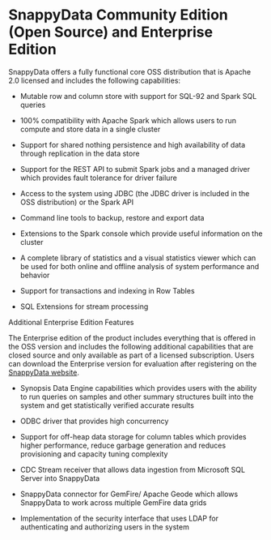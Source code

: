 # SnappyData Community Edition (Open Source) and Enterprise Edition

SnappyData offers a fully functional core OSS distribution that is Apache 2.0 licensed and includes the following capabilities:

* Mutable row and column store with support for SQL-92 and Spark SQL queries

* 100% compatibility with Apache Spark which allows users to run compute and store data in a single cluster

* Support for shared nothing persistence and high availability of data through replication in the data store

* Support for the REST API to submit Spark jobs and a managed driver which provides fault tolerance for driver failure

* Access to the system using JDBC (the JDBC driver is included in the OSS distribution) or the Spark API

* Command line tools  to backup, restore and export data 

* Extensions to the Spark console which provide useful information on the cluster

* A complete library of statistics and a visual statistics viewer which can be used for both online and offline analysis of system performance and behavior

* Support for transactions and indexing in Row Tables

* SQL Extensions for stream processing

<heading2>Additional Enterprise Edition Features</heading2>

The Enterprise edition of the product includes everything that is offered in the OSS version and includes the following additional capabilities that are closed source and only available as part of a licensed subscription. Users can download the Enterprise version for evaluation after registering on the [SnappyData website](http://www.snappydata.io/download).

* Synopsis Data Engine capabilities which provides users with the ability to run queries on samples and other summary structures built into the system and get statistically verified accurate results

* ODBC driver that provides high concurrency

* Support for off-heap data storage for column tables which provides higher performance, reduce garbage generation and reduces provisioning and capacity tuning complexity

* CDC Stream receiver that allows data ingestion from Microsoft SQL Server into SnappyData

* SnappyData connector for GemFire/ Apache Geode which allows SnappyData to work across multiple GemFire data grids

* Implementation of the security interface that uses LDAP for authenticating and authorizing users in the system
